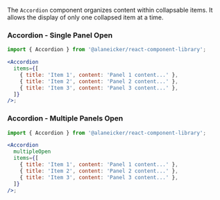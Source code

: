 The `Accordion` component organizes content within collapsable items. It allows the display of only one collapsed item at a time.

### Accordion - Single Panel Open

```jsx
import { Accordion } from '@alaneicker/react-component-library';

<Accordion
  items={[
    { title: 'Item 1', content: 'Panel 1 content...' },
    { title: 'Item 2', content: 'Panel 2 content...' },
    { title: 'Item 3', content: 'Panel 3 content...' },
  ]}
/>;
```

### Accordion - Multiple Panels Open

```jsx
import { Accordion } from '@alaneicker/react-component-library';

<Accordion
  multipleOpen
  items={[
    { title: 'Item 1', content: 'Panel 1 content...' },
    { title: 'Item 2', content: 'Panel 2 content...' },
    { title: 'Item 3', content: 'Panel 3 content...' },
  ]}
/>;
```
